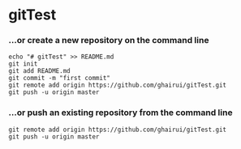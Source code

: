 # gitTest
### …or create a new repository on the command line
``` 
echo "# gitTest" >> README.md
git init
git add README.md
git commit -m "first commit"
git remote add origin https://github.com/ghairui/gitTest.git
git push -u origin master
```
### …or push an existing repository from the command line

```
git remote add origin https://github.com/ghairui/gitTest.git
git push -u origin master
```
